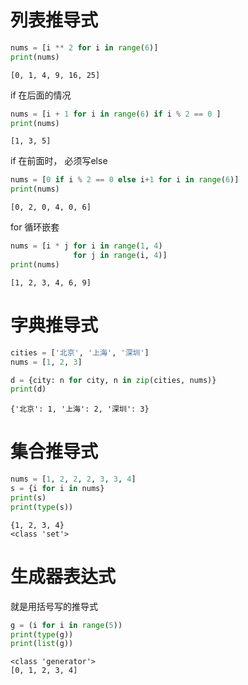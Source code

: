 # 列表推导式

```python
nums = [i ** 2 for i in range(6)]
print(nums)
```

```
[0, 1, 4, 9, 16, 25]
```



if 在后面的情况

```python
nums = [i + 1 for i in range(6) if i % 2 == 0 ]
print(nums)
```

```
[1, 3, 5]
```



if 在前面时， 必须写else

```python
nums = [0 if i % 2 == 0 else i+1 for i in range(6)]
print(nums)
```

```
[0, 2, 0, 4, 0, 6]
```



for 循环嵌套

```python
nums = [i * j for i in range(1, 4) 
              for j in range(i, 4)]
print(nums)
```

```
[1, 2, 3, 4, 6, 9]
```



# 字典推导式

```python
cities = ['北京', '上海', '深圳']
nums = [1, 2, 3]

d = {city: n for city, n in zip(cities, nums)}
print(d)
```

```
{'北京': 1, '上海': 2, '深圳': 3}
```



# 集合推导式

```python
nums = [1, 2, 2, 2, 3, 3, 4]
s = {i for i in nums}
print(s)
print(type(s))
```

```
{1, 2, 3, 4}
<class 'set'>
```



# 生成器表达式

就是用括号写的推导式

```python
g = (i for i in range(5))
print(type(g))
print(list(g))
```

```
<class 'generator'>
[0, 1, 2, 3, 4]
```

